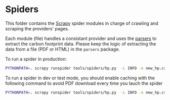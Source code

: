 # Spiders

This folder contains the [Scrapy](https://scrapy.org/) spider modules in charge of crawling and
scraping the providers' pages.

Each module (file) handles a consistant provider and uses the [parsers](../parsers) to extract
the carbon footprint data. Please keep the logic of extracting the data from a file (PDF or HTML)
in the `parsers` package.

To run a spider in production:

```sh
PYTHONPATH=. scrapy runspider tools/spiders/hp.py  -L INFO -o new_hp.csv -s AUTOTHROTTLE_ENABLED=1 -a existing=boavizta-data-us.csv -a blacklist=tools/monitoring/url_blacklist
```

To run a spider in dev or test mode, you should enable caching with the following command to avoid PDF download every time you lauch the spider

```sh
PYTHONPATH=. scrapy runspider tools/spiders/hp.py  -L INFO -o new_hp.csv -s AUTOTHROTTLE_ENABLED=1 -s HTTPCACHE_ENABLED=True -a existing=boavizta-data-us.csv -a blacklist=tools/monitoring/url_blacklist
```
